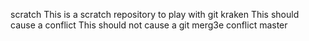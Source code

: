 scratch
This is a scratch repository to play with git kraken
This should cause a conflict
This should not cause a git merg3e conflict
master